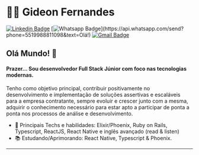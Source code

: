 # :man_technologist: Gideon Fernandes

[![Linkedin Badge](https://img.shields.io/badge/-LinkedIn-blue?style=flat-square&logo=Linkedin&logoColor=white&link=https://www.linkedin.com/in/gideonfernandes/)](https://www.linkedin.com/in/gideonfernandes/)
[![Whatsapp Badge](https://img.shields.io/badge/-Whatsapp-4CA143?style=flat-square&labelColor=4CA143&logo=whatsapp&logoColor=white&link=https://api.whatsapp.com/send?phone=5519988811098&text=Olá!)](https://api.whatsapp.com/send?phone=5519988811098&text=Olá!)
[![Gmail Badge](https://img.shields.io/badge/-Gmail-c14438?style=flat-square&logo=Gmail&logoColor=white&link=mailto:gideon.de.fernandes@gmail.com)](mailto:gideon.de.fernandes@gmail.com)

## Olá Mundo! 👋

#### Prazer... Sou desenvolvedor Full Stack Júnior com foco nas tecnologias modernas.

Tenho como objetivo principal, contribuir positivamente no desenvolvimento e implementação de soluções assertivas e escaláveis para a empresa contratante, sempre evoluir e crescer junto com a mesma, adquirir o conhecimento necessário para estar apto a participar de ponta a ponta nos processos de análise e desenvolvimento.

- :blue_heart: Principais Techs e habilidades: Elixir/Phoenix, Ruby on Rails, Typescript, ReactJS, React Native e inglês avançado (read & listen)
- :books: Estudando/Aprimorando: React Native, Typescript & Phoenix.

---
